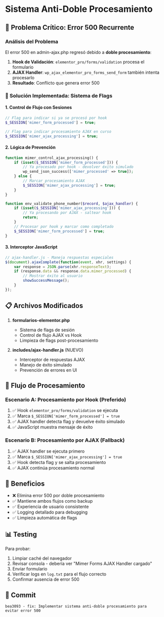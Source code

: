 # Sistema Anti-Doble Procesamiento

## 🚨 Problema Crítico: Error 500 Recurrente

### Análisis del Problema
El error 500 en admin-ajax.php regresó debido a **doble procesamiento**:

1. **Hook de Validación**: `elementor_pro/forms/validation` procesa el formulario
2. **AJAX Handler**: `wp_ajax_elementor_pro_forms_send_form` también intenta procesarlo
3. **Resultado**: Conflicto que genera error 500

### 🔧 Solución Implementada: Sistema de Flags

#### 1. Control de Flujo con Sesiones
```php
// Flag para indicar si ya se procesó por hook
$_SESSION['mimer_form_processed'] = true;

// Flag para indicar procesamiento AJAX en curso
$_SESSION['mimer_ajax_processing'] = true;
```

#### 2. Lógica de Prevención
```php
function mimer_control_ajax_processing() {
    if (isset($_SESSION['mimer_form_processed'])) {
        // Ya procesado por hook - devolver éxito simulado
        wp_send_json_success(['mimer_processed' => true]);
    } else {
        // Marcar procesamiento AJAX
        $_SESSION['mimer_ajax_processing'] = true;
    }
}

function env_validate_phone_number($record, $ajax_handler) {
    if (isset($_SESSION['mimer_ajax_processing'])) {
        // Ya procesando por AJAX - saltear hook
        return;
    }
    // Procesar por hook y marcar como completado
    $_SESSION['mimer_form_processed'] = true;
}
```

#### 3. Interceptor JavaScript
```javascript
// ajax-handler.js - Maneja respuestas especiales
$(document).ajaxComplete(function(event, xhr, settings) {
    var response = JSON.parse(xhr.responseText);
    if (response.data && response.data.mimer_processed) {
        // Mostrar éxito al usuario
        showSuccessMessage();
    }
});
```

## 📋 Archivos Modificados

1. **formularios-elementor.php**
   - Sistema de flags de sesión
   - Control de flujo AJAX vs Hook
   - Limpieza de flags post-procesamiento

2. **includes/ajax-handler.js** (NUEVO)
   - Interceptor de respuestas AJAX
   - Manejo de éxito simulado
   - Prevención de errores en UI

## 🧪 Flujo de Procesamiento

### Escenario A: Procesamiento por Hook (Preferido)
1. ✅ Hook `elementor_pro/forms/validation` se ejecuta
2. ✅ Marca `$_SESSION['mimer_form_processed'] = true`
3. ✅ AJAX handler detecta flag y devuelve éxito simulado
4. ✅ JavaScript muestra mensaje de éxito

### Escenario B: Procesamiento por AJAX (Fallback)
1. ✅ AJAX handler se ejecuta primero
2. ✅ Marca `$_SESSION['mimer_ajax_processing'] = true`
3. ✅ Hook detecta flag y se salta procesamiento
4. ✅ AJAX continúa procesamiento normal

## 🎯 Beneficios

- ❌ Elimina error 500 por doble procesamiento
- ✅ Mantiene ambos flujos como backup
- ✅ Experiencia de usuario consistente
- ✅ Logging detallado para debugging
- ✅ Limpieza automática de flags

## 📊 Testing

Para probar:
1. Limpiar caché del navegador
2. Revisar consola - debería ver "Mimer Forms AJAX Handler cargado"
3. Enviar formulario
4. Verificar logs en `log.txt` para el flujo correcto
5. Confirmar ausencia de error 500

## 🔧 Commit
```
bea3093 - fix: Implementar sistema anti-doble procesamiento para evitar error 500
```
